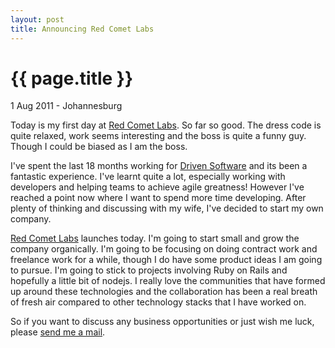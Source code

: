 ```yaml
---
layout: post
title: Announcing Red Comet Labs
---
```


{{ page.title }}
================

<p id="meta" class="meta"> 1 Aug 2011 - Johannesburg </p>

Today is my first day at [Red Comet Labs](http://www.redcometlabs.com). So far so good. The dress code is quite relaxed, work seems interesting and the boss is quite a funny guy. Though I could be biased as I am the boss. 

I've spent the last 18 months working for [Driven Software](http://www.drivensoftware.net) and its been a fantastic experience.
I've learnt quite a lot, especially working with developers and helping teams to achieve agile greatness! 
However I've reached a point now where I want to spend more time developing. After plenty of thinking and discussing with my wife, I've decided to start my own company. 

[Red Comet Labs](http://www.redcometlabs.com) launches today. I'm going to start small and grow the company organically. I'm going to be focusing on doing contract work and freelance work for a while, though I do have some product ideas I am going to pursue. I'm going to stick to projects involving Ruby on Rails and hopefully a little bit of nodejs. I really love the communities that have formed up around these technologies and the collaboration has been a real breath of fresh air compared to other technology stacks that I have worked on. 

So if you want to discuss any business opportunities or just wish me luck, please <a href="mailto:info@redcometlabs.com"> send me a mail</a>.





